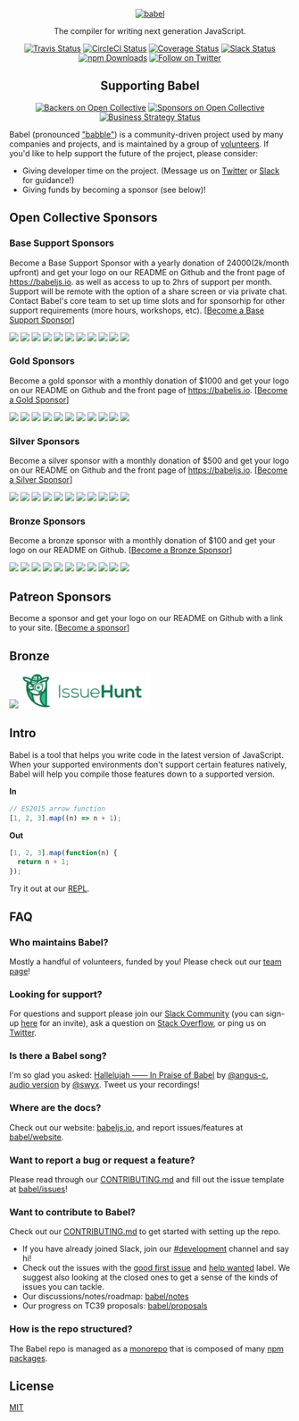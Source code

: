 <p align="center">
  <a href="https://babeljs.io/">
    <img alt="babel" src="https://raw.githubusercontent.com/babel/logo/master/babel.png" width="546">
  </a>
</p>

<p align="center">
  The compiler for writing next generation JavaScript.
</p>

<p align="center">
  <a href="https://travis-ci.org/babel/babel"><img alt="Travis Status" src="https://img.shields.io/travis/babel/babel/master.svg?label=travis&maxAge=43200"></a>
  <a href="https://circleci.com/gh/babel/babel"><img alt="CircleCI Status" src="https://img.shields.io/circleci/project/github/babel/babel/master.svg?label=circle&maxAge=43200"></a>
  <a href="https://codecov.io/github/babel/babel"><img alt="Coverage Status" src="https://img.shields.io/codecov/c/github/babel/babel/master.svg?maxAge=43200"></a>
  <a href="https://slack.babeljs.io/"><img alt="Slack Status" src="https://slack.babeljs.io/badge.svg"></a>
  <a href="https://www.npmjs.com/package/babel-core"><img alt="npm Downloads" src="https://img.shields.io/npm/dm/babel-core.svg?maxAge=43200"></a>
  <a href="https://twitter.com/intent/follow?screen_name=babeljs"><img alt="Follow on Twitter" src="https://img.shields.io/twitter/follow/babeljs.svg?style=social&label=Follow"></a>
</p>

<h2 align="center">Supporting Babel</h2>

<p align="center">
  <a href="#backers"><img alt="Backers on Open Collective" src="https://opencollective.com/babel/backers/badge.svg" /></a>
  <a href="#sponsors"><img alt="Sponsors on Open Collective" src="https://opencollective.com/babel/sponsors/badge.svg" /></a>
  <a href="https://medium.com/friendship-dot-js/i-peeked-into-my-node-modules-directory-and-you-wont-believe-what-happened-next-b89f63d21558"><img alt="Business Strategy Status" src="https://img.shields.io/badge/business%20model-flavortown-green.svg"></a>
</p>

Babel (pronounced ["babble"](https://soundcloud.com/sebmck/how-to-pronounce-babel))  is a community-driven project used by many companies and projects, and is maintained by a group of [volunteers](https://babeljs.io/team). If you'd like to help support the future of the project, please consider:

- Giving developer time on the project. (Message us on [Twitter](https://twitter.com/babeljs) or [Slack](https://slack.babeljs.io/) for guidance!)
- Giving funds by becoming a sponsor (see below)!

## Open Collective Sponsors

### Base Support Sponsors

Become a Base Support Sponsor with a yearly donation of $24000 ($2k/month upfront) and get your logo on our README on Github and the front page of https://babeljs.io. as well as access to up to 2hrs of support per month. Support will be remote with the option of a share screen or via private chat. Contact Babel's core team to set up time slots and for sponsorhip for other support requirements (more hours, workshops, etc). [[Become a Base Support Sponsor](https://opencollective.com/babel#base-support-sponsor)]

<a href="https://opencollective.com/babel/tiers/base-support-sponsor/0/website" target="_blank"><img src="https://opencollective.com/babel/tiers/base-support-sponsor/0/avatar"></a>
<a href="https://opencollective.com/babel/tiers/base-support-sponsor/1/website" target="_blank"><img src="https://opencollective.com/babel/tiers/base-support-sponsor/1/avatar.svg"></a>
<a href="https://opencollective.com/babel/tiers/base-support-sponsor/2/website" target="_blank"><img src="https://opencollective.com/babel/tiers/base-support-sponsor/2/avatar.svg"></a>
<a href="https://opencollective.com/babel/tiers/base-support-sponsor/3/website" target="_blank"><img src="https://opencollective.com/babel/tiers/base-support-sponsor/3/avatar.svg"></a>
<a href="https://opencollective.com/babel/tiers/base-support-sponsor/4/website" target="_blank"><img src="https://opencollective.com/babel/tiers/base-support-sponsor/4/avatar.svg"></a>
<a href="https://opencollective.com/babel/tiers/base-support-sponsor/5/website" target="_blank"><img src="https://opencollective.com/babel/tiers/base-support-sponsor/5/avatar.svg"></a>
<a href="https://opencollective.com/babel/tiers/base-support-sponsor/6/website" target="_blank"><img src="https://opencollective.com/babel/tiers/base-support-sponsor/6/avatar.svg"></a>
<a href="https://opencollective.com/babel/tiers/base-support-sponsor/7/website" target="_blank"><img src="https://opencollective.com/babel/tiers/base-support-sponsor/7/avatar.svg"></a>
<a href="https://opencollective.com/babel/tiers/base-support-sponsor/8/website" target="_blank"><img src="https://opencollective.com/babel/tiers/base-support-sponsor/8/avatar.svg"></a>
<a href="https://opencollective.com/babel/tiers/base-support-sponsor/9/website" target="_blank"><img src="https://opencollective.com/babel/tiers/base-support-sponsor/9/avatar.svg"></a>
<a href="https://opencollective.com/babel/tiers/base-support-sponsor/10/website" target="_blank"><img src="https://opencollective.com/babel/tiers/base-support-sponsor/10/avatar.svg"></a>

### Gold Sponsors

Become a gold sponsor with a monthly donation of $1000 and get your logo on our README on Github and the front page of https://babeljs.io. [[Become a Gold Sponsor](https://opencollective.com/babel#gold-sponsors)]

<a href="https://opencollective.com/babel/tiers/gold-sponsors/0/website" target="_blank"><img src="https://opencollective.com/babel/tiers/gold-sponsors/0/avatar"></a>
<a href="https://opencollective.com/babel/tiers/gold-sponsors/1/website" target="_blank"><img src="https://opencollective.com/babel/tiers/gold-sponsors/1/avatar.svg"></a>
<a href="https://opencollective.com/babel/tiers/gold-sponsors/2/website" target="_blank"><img src="https://opencollective.com/babel/tiers/gold-sponsors/2/avatar.svg"></a>
<a href="https://opencollective.com/babel/tiers/gold-sponsors/3/website" target="_blank"><img src="https://opencollective.com/babel/tiers/gold-sponsors/3/avatar.svg"></a>
<a href="https://opencollective.com/babel/tiers/gold-sponsors/4/website" target="_blank"><img src="https://opencollective.com/babel/tiers/gold-sponsors/4/avatar.svg"></a>
<a href="https://opencollective.com/babel/tiers/gold-sponsors/5/website" target="_blank"><img src="https://opencollective.com/babel/tiers/gold-sponsors/5/avatar.svg"></a>
<a href="https://opencollective.com/babel/tiers/gold-sponsors/6/website" target="_blank"><img src="https://opencollective.com/babel/tiers/gold-sponsors/6/avatar.svg"></a>
<a href="https://opencollective.com/babel/tiers/gold-sponsors/7/website" target="_blank"><img src="https://opencollective.com/babel/tiers/gold-sponsors/7/avatar.svg"></a>
<a href="https://opencollective.com/babel/tiers/gold-sponsors/8/website" target="_blank"><img src="https://opencollective.com/babel/tiers/gold-sponsors/8/avatar.svg"></a>
<a href="https://opencollective.com/babel/tiers/gold-sponsors/9/website" target="_blank"><img src="https://opencollective.com/babel/tiers/gold-sponsors/9/avatar.svg"></a>
<a href="https://opencollective.com/babel/tiers/gold-sponsors/10/website" target="_blank"><img src="https://opencollective.com/babel/tiers/gold-sponsors/10/avatar.svg"></a>

### Silver Sponsors

Become a silver sponsor with a monthly donation of $500 and get your logo on our README on Github and the front page of https://babeljs.io. [[Become a Silver Sponsor](https://opencollective.com/babel#silver-sponsors)]

<a href="https://opencollective.com/babel/tiers/silver-sponsors/0/website" target="_blank"><img src="https://opencollective.com/babel/tiers/silver-sponsors/0/avatar"></a>
<a href="https://opencollective.com/babel/tiers/silver-sponsors/1/website" target="_blank"><img src="https://opencollective.com/babel/tiers/silver-sponsors/1/avatar.svg"></a>
<a href="https://opencollective.com/babel/tiers/silver-sponsors/2/website" target="_blank"><img src="https://opencollective.com/babel/tiers/silver-sponsors/2/avatar.svg"></a>
<a href="https://opencollective.com/babel/tiers/silver-sponsors/3/website" target="_blank"><img src="https://opencollective.com/babel/tiers/silver-sponsors/3/avatar.svg"></a>
<a href="https://opencollective.com/babel/tiers/silver-sponsors/4/website" target="_blank"><img src="https://opencollective.com/babel/tiers/silver-sponsors/4/avatar.svg"></a>
<a href="https://opencollective.com/babel/tiers/silver-sponsors/5/website" target="_blank"><img src="https://opencollective.com/babel/tiers/silver-sponsors/5/avatar.svg"></a>
<a href="https://opencollective.com/babel/tiers/silver-sponsors/6/website" target="_blank"><img src="https://opencollective.com/babel/tiers/silver-sponsors/6/avatar.svg"></a>
<a href="https://opencollective.com/babel/tiers/silver-sponsors/7/website" target="_blank"><img src="https://opencollective.com/babel/tiers/silver-sponsors/7/avatar.svg"></a>
<a href="https://opencollective.com/babel/tiers/silver-sponsors/8/website" target="_blank"><img src="https://opencollective.com/babel/tiers/silver-sponsors/8/avatar.svg"></a>
<a href="https://opencollective.com/babel/tiers/silver-sponsors/9/website" target="_blank"><img src="https://opencollective.com/babel/tiers/silver-sponsors/9/avatar.svg"></a>
<a href="https://opencollective.com/babel/tiers/silver-sponsors/10/website" target="_blank"><img src="https://opencollective.com/babel/tiers/silver-sponsors/10/avatar.svg"></a>

### Bronze Sponsors

Become a bronze sponsor with a monthly donation of $100 and get your logo on our README on Github. [[Become a Bronze Sponsor](https://opencollective.com/babel#bronze-sponsors)]

<a href="https://opencollective.com/babel/tiers/bronze-sponsors/0/website" target="_blank"><img src="https://opencollective.com/babel/tiers/bronze-sponsors/0/avatar"></a>
<a href="https://opencollective.com/babel/tiers/bronze-sponsors/1/website" target="_blank"><img src="https://opencollective.com/babel/tiers/bronze-sponsors/1/avatar.svg"></a>
<a href="https://opencollective.com/babel/tiers/bronze-sponsors/2/website" target="_blank"><img src="https://opencollective.com/babel/tiers/bronze-sponsors/2/avatar.svg"></a>
<a href="https://opencollective.com/babel/tiers/bronze-sponsors/3/website" target="_blank"><img src="https://opencollective.com/babel/tiers/bronze-sponsors/3/avatar.svg"></a>
<a href="https://opencollective.com/babel/tiers/bronze-sponsors/4/website" target="_blank"><img src="https://opencollective.com/babel/tiers/bronze-sponsors/4/avatar.svg"></a>
<a href="https://opencollective.com/babel/tiers/bronze-sponsors/5/website" target="_blank"><img src="https://opencollective.com/babel/tiers/bronze-sponsors/5/avatar.svg"></a>
<a href="https://opencollective.com/babel/tiers/bronze-sponsors/6/website" target="_blank"><img src="https://opencollective.com/babel/tiers/bronze-sponsors/6/avatar.svg"></a>
<a href="https://opencollective.com/babel/tiers/bronze-sponsors/7/website" target="_blank"><img src="https://opencollective.com/babel/tiers/bronze-sponsors/7/avatar.svg"></a>
<a href="https://opencollective.com/babel/tiers/bronze-sponsors/8/website" target="_blank"><img src="https://opencollective.com/babel/tiers/bronze-sponsors/8/avatar.svg"></a>
<a href="https://opencollective.com/babel/tiers/bronze-sponsors/9/website" target="_blank"><img src="https://opencollective.com/babel/tiers/bronze-sponsors/9/avatar.svg"></a>
<a href="https://opencollective.com/babel/tiers/bronze-sponsors/10/website" target="_blank"><img src="https://opencollective.com/babel/tiers/bronze-sponsors/10/avatar.svg"></a>

## Patreon Sponsors

Become a sponsor and get your logo on our README on Github with a link to your site. [[Become a sponsor](https://www.patreon.com/henryzhu)]

## Bronze

<a href="https://webflow.com" target="_blank"><img src="https://opencollective.com/proxy/images/?src=https%3A%2F%2Fopencollective-production.s3-us-west-1.amazonaws.com%2F4a5024b0-8cf2-11e7-b1a2-b30b1de1463c.png&height=64"></a>
<a href="https://issuehunt.io" target="_blank"><img src="https://github.com/BoostIO/issuehunt-materials/blob/master/v1/issuehunt-logo-and-word-v1.png?raw=true" height="64"></a>

## Intro

Babel is a tool that helps you write code in the latest version of JavaScript. When your supported environments don't support certain features natively, Babel will help you compile those features down to a supported version.

**In**

```js
// ES2015 arrow function
[1, 2, 3].map((n) => n + 1);
```

**Out**

```js
[1, 2, 3].map(function(n) {
  return n + 1;
});
```

Try it out at our [REPL](https://babeljs.io/repl/build/master#?code_lz=NoRgNATGDMC6B0BbAhgBwBQDsAEBeAfNjgNTYgCUA3EA&lineWrap=true&presets=es2015%2Ces2016%2Ces2017&version=7.0.0-beta.2).

## FAQ

### Who maintains Babel?

Mostly a handful of volunteers, funded by you! Please check out our [team page](https://babeljs.io/team)!

### Looking for support?

For questions and support please join our [Slack Community](https://slack.babeljs.io/) (you can sign-up [here](https://slack.babeljs.io/) for an invite), ask a question on [Stack Overflow](https://stackoverflow.com/questions/tagged/babeljs), or ping us on [Twitter](https://twitter.com/babeljs).

### Is there a Babel song?

I'm so glad you asked: [Hallelujah —— In Praise of Babel](SONG.md) by [@angus-c](https://github.com/angus-c), [audio version](https://youtu.be/40abpedBKK8) by [@swyx](https://twitter.com/@swyx). Tweet us your recordings!

### Where are the docs?

Check out our website: [babeljs.io](https://babeljs.io/), and report issues/features at [babel/website](https://github.com/babel/website/issues).

### Want to report a bug or request a feature?

Please read through our [CONTRIBUTING.md](CONTRIBUTING.md) and fill out the issue template at [babel/issues](https://github.com/babel/babel/issues)!

### Want to contribute to Babel?

Check out our [CONTRIBUTING.md](CONTRIBUTING.md) to get started with setting up the repo.

- If you have already joined Slack, join our [#development](https://babeljs.slack.com/messages/development) channel and say hi!
- Check out the issues with the [good first issue](https://github.com/babel/babel/labels/good%20first%20issue) and [help wanted](https://github.com/babel/babel/labels/help%20wanted) label. We suggest also looking at the closed ones to get a sense of the kinds of issues you can tackle.
- Our discussions/notes/roadmap: [babel/notes](https://github.com/babel/notes)
- Our progress on TC39 proposals: [babel/proposals](https://github.com/babel/proposals)

### How is the repo structured?

The Babel repo is managed as a [monorepo](doc/design/monorepo.md) that is composed of many [npm packages](packages/README.md).

## License

[MIT](LICENSE)
